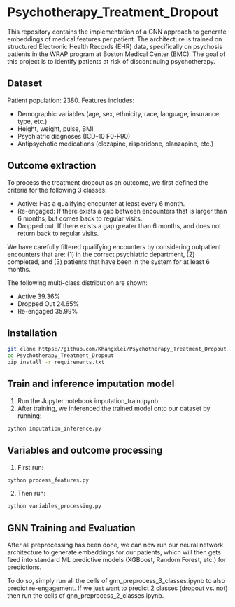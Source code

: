 # Psychotherapy_Treatment_Dropout

This repository contains the implementation of a GNN approach to generate embeddings of medical features per patient. The architecture is trained on structured Electronic Health Records (EHR) data, specifically on psychosis patients in the WRAP program at Boston Medical Center (BMC). The goal of this project is to identify patients at risk of discontinuing psychotherapy.

## Dataset
Patient population: 2380.
Features includes:
- Demographic variables (age, sex, ethnicity, race, language, insurance type, etc.)
- Height, weight, pulse, BMI
- Psychiatric diagnoses (ICD-10 F0-F90)
- Antipsychotic medications (clozapine, risperidone, olanzapine, etc.)




## Outcome extraction
To process the treatment dropout as an outcome, we first defined the criteria for the following 3 classes:
- Active: Has a qualifying encounter at least every 6 month. 
- Re-engaged: If there exists a gap between encounters that is larger than 6 months, but comes back to regular visits.
- Dropped out: If there exists a gap greater than 6 months, and does not return back to regular visits. 

We have carefully filtered qualifying encounters by considering outpatient encounters that are: (1) in the correct psychiatric department, (2) completed, and (3) patients that have been in the system for at least 6 months.

The following multi-class distribution are shown:
- Active         39.36%
- Dropped Out      24.65%
- Re-engaged     35.99%

## Installation

```bash
git clone https://github.com/Khangxlei/Psychotherapy_Treatment_Dropout.git
cd Psychotherapy_Treatment_Dropout
pip install -r requirements.txt
```

## Train and inference imputation model

1. Run the Jupyter notebook imputation_train.ipynb
2. After training, we inferenced the trained model onto our dataset by running:
```bash
python imputation_inference.py
```

## Variables and outcome processing
1. First run:
```bash
python process_features.py
```

2. Then run:
```bash
python variables_processing.py
```
## GNN Training and Evaluation
After all preprocessing has been done, we can now run our neural network architecture to generate embeddings for our patients, which will then gets feed into standard ML predictive models (XGBoost, Random Forest, etc.) for predictions.

To do so, simply run all the cells of gnn_preprocess_3_classes.ipynb to also predict re-engagement. If we just want to predict 2 classes (dropout vs. not) then run the cells of gnn_preprocess_2_classes.ipynb. 
